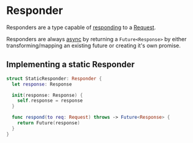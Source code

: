 # Responder

Responders are a type capable of [responding](response.md) to a [Request](request.md).

Responders are always [async](../async/futures.md) by returning a `Future<Response>` by either transforming/mapping an existing future or creating it's own promise.

## Implementing a static Responder

```swift
struct StaticResponder: Responder {
  let response: Response

  init(response: Response) {
    self.response = response
  }

  func respond(to req: Request) throws -> Future<Response> {
    return Future(response)
  }
}
```
